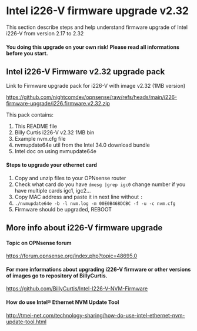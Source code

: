 # Intel i226-V firmware upgrade v2.32
This section describe steps and help understand firmware upgrade of Intel i226-V from version 2.17 to 2.32
#### You doing this upgrade on your own risk! Please read all informations before you start.

## Intel i226-V Firmware v2.32 upgrade pack

Link to Firmware upgrade pack for i226-V with image v2.32 (1MB version)

https://github.com/nightcomdev/opnsense/raw/refs/heads/main/i226-firmware-upgrade/i226.firmware.v2.32.zip

This pack contains:
1) This README file
2) Billy Curtis i226-V v2.32 1MB bin
3) Example nvm.cfg file
4) nvmupdate64e util from the Intel 34.0 download bundle
5) Intel doc on using nvmupdate64e

#### Steps to upgrade your ethernet card
1. Copy and unzip files to your OPNsense router
2. Check what card do you have `dmesg |grep igc0` change number if you have multiple cards igc1, igc2...
3. Copy MAC address and paste it in next line without `:`
4. `./nvmupdate64e -b -l nvm.log -m 00E0B468DCBC -f -u -c nvm.cfg`
5. Firmware should be upgraded, REBOOT

## More info about i226-V firmware upgrade
#### Topic on OPNsense forum
https://forum.opnsense.org/index.php?topic=48695.0

#### For more informations about upgrading i226-V firmware or other versions of images go to repository of BillyCurtis.

https://github.com/BillyCurtis/Intel-I226-V-NVM-Firmware

#### How do use Intel® Ethernet NVM Update Tool

http://tmei-net.com/technology-sharing/how-do-use-intel-ethernet-nvm-update-tool.html
